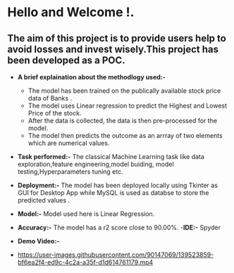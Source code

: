 
# Hello and Welcome !.
## The aim of this project is to provide users help to avoid losses and invest wisely.This project has been developed as a POC.


- __A brief explaination about the methodlogy used:-__
   - The model has been trained on the publically available stock price data of Banks .
   - The model uses Linear regression to predict the Highest and Lowest Price of the stock.
   - After the data is collected, the data is then pre-processed for the model.
   - The model then predicts the outcome as an arrray of two elements which are numerical values.


- __Task performed:-__
The classical Machine Learning task like data exploration,feature engineering,model buiding, model testing,Hyperparameters tuning etc.
- __Deployment:-__
The model has been deployed locally using Tkinter as GUI for Desktop App while MySQL is used as databse to store the predicted values .
- __Model:-__
Model used here is Linear Regression.
- __Accuracy:-__
The model has a r2 score close to 90.00%.
-__IDE:-__
Spyder

- __Demo Video:-__
- https://user-images.githubusercontent.com/90147069/139523859-bf6ea2f4-ed9c-4c2a-a35f-d1d614761179.mp4
